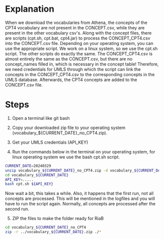 # Explanation
When we download the vocabularies from Athena, the concepts of the CPT4 vocabulary are not present in the CONCEPT.csv, while they are present in the other vocabulary csv's. Along with the concept files, there are scripts (cpt.sh, cpt.bat, cpt4.jar) to process the CONCEPT_CPT4.csv into the CONCEPT.csv file. Depending on your operating system, you can use the appropriate script. We work on a linux system, so we use the cpt.sh script. The other scripts do exactly the same. The CONCEPT_CPT4.csv is almost entirely the same as the CONCEPT.csv, but there are no concept_names filled in, which is necessary in the concept table! Therefore, we need credentials for UMLS through which the script can link the concepts in the CONCEPT_CPT4.csv to the corresponding concepts in the UMLS database. Afterwards, the CPT4 concepts are added to the CONCEPT.csv file.


# Steps

1. Open a terminal like git bash

2. Copy your downloaded zip file to your operating system (vocabulary_${CURRENT_DATE}_no_CPT4.zip). 

3. Get your UMLS credentials (API_KEY)

4. Run the commands below in the terminal on your operating system, for linux operating system we use the bash cpt.sh script.

```bash
CURRENT_DATE=20240329
unzip vocabulary_${CURRENT_DATE}_no_CPT4.zip -d vocabulary_${CURRENT_DATE}_no_CPT4
cd vocabulary_${CURRENT_DATE}
API_KEY=.....
bash cpt.sh ${API_KEY} 
```

Now wait a bit, this takes a while. Also, it happens that the first run, not all concepts are processed. This will be mentioned in the logfiles and you will have to run the script again.
Normally, all concepts are processed after the second run.

5. ZIP the files to make the folder ready for RiaB

```bash
cd vocabulary_${CURRENT_DATE}_no_CPT4
zip -r ../vocabulary_${CURRENT_DATE}.zip ./*
```

